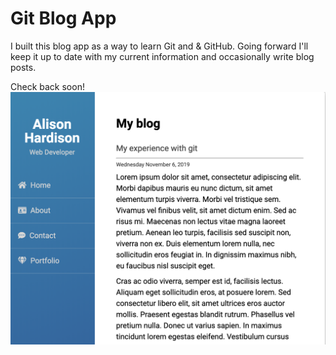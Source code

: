 # Git Blog App

I built this blog app as a way to learn Git and & GitHub. Going forward I'll keep it up to date with my current information and occasionally write blog posts.

Check back soon!
<img src="screenShot.png" alt="Blog Screenshot">
